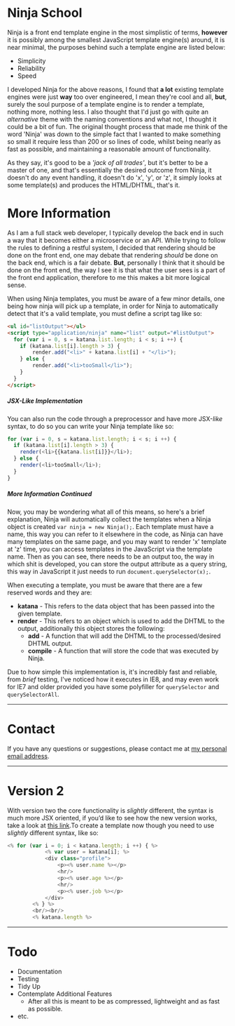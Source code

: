 # Ninja School

Ninja is a front end template engine in the most simplistic of terms, **however** it is possibly among the smallest JavaScript template engine(s) around, it is near minimal, the purposes behind such a template engine are listed below:

  - Simplicity
  - Reliability
  - Speed

I developed Ninja for the above reasons, I found that **a lot** existing template engines were just **way** too over engineered, I mean they're cool and all, **but**, surely the soul purpose of a template engine is to render a template, nothing more, nothing less. I also thought that I'd just go with quite an _alternative_ theme with the naming conventions and what not, I thought it could be a bit of fun. The original thought process that made me think of the word 'Ninja' was down to the simple fact that I wanted to make something so small it require less than 200 or so lines of code, whilst being nearly as fast as possible, and maintaining a reasonable amount of functionality.

As they say, it's good to be a _'jack of all trades'_, but it's better to be a master of one, and that's essentially the desired outcome from Ninja, it doesn't do any event handling, it doesn't do 'x', 'y', or 'z', it simply looks at some template(s) and produces the HTML/DHTML, that's it. 

# More Information

As I am a full stack web developer, I typically develop the back end in such a way that it becomes either a microservice or an API. While trying to follow the rules to defining a restful system, I decided that rendering should be done on the front end, one may debate that rendering _should_ be done on the back end, which is a fair debate. **But**, personally I think that it should be done on the front end, the way I see it is that what the user sees is a part of the front end application, therefore to me this makes a bit more logical sense.

When using Ninja templates, you must be aware of a few minor details, one being how ninja will pick up a template, in order for Ninja to automatically detect that it's a valid template, you must define a script tag like so:

```html
<ul id="listOutput"></ul>
<script type="application/ninja" name="list" output="#listOutput">
  for (var i = 0, s = katana.list.length; i < s; i ++) {
    if (katana.list[i].length > 3) {
        render.add("<li>" + katana.list[i] + "</li>");
    } else {
        render.add("<li>tooSmall</li>");
    }
  }
</script>
```

##### JSX-_Like_ Implementation

You can also run the code through a preprocessor and have more JSX-_like_ syntax, to do so you can write your Ninja template like so:

```javascript
for (var i = 0, s = katana.list.length; i < s; i ++) {
  if (katana.list[i].length > 3) {
    render(<li>{{katana.list[i]}}</li>);
  } else {
    render(<li>tooSmall</li>);
  }
}
```

##### More Information Continued

Now, you may be wondering what all of this means, so here's a brief explanation, Ninja will automatically collect the templates when a Ninja object is created ```var ninja = new Ninja();```. Each template must have a name, this way you can refer to it elsewhere in the code, as Ninja can have many templates on the same page, and you may want to render 'x' template at 'z' time, you can access templates in the JavaScript via the template name. Then as you can see, there needs to be an output too, the way in which shit is developed, you can store the output attribute as a query string, this way in JavaScript it just needs to run ```document.querySelector(x);```.

When executing a template, you must be aware that there are a few reserved words and they are:

  - **katana** - This refers to the data object that has been passed into the given template.
  - **render** - This refers to an object which is used to add the DHTML to the output, additionally this object stores the following:
    - **add** - A function that will add the DHTML to the processed/desired DHTML output.
    - **compile** - A function that will store the code that was executed by Ninja.

Due to how simple this implementation is, it's incredibly fast and reliable, from _brief_ testing, I've noticed how it executes in IE8, and may even work for IE7 and older provided you have some polyfiller for ```querySelector``` and ```querySelectorAll```.

-----

# Contact
If you have any questions or suggestions, please contact me at [my personal email address](mailto:joeevs196@gmail.com).

-----

# Version 2
With version two the core functionality is _slightly_ different, the syntax is much more JSX oriented, if you’d like to see how the new version works, take a look at [this link](http://krasimirtsonev.com/blog/article/Javascript-template-engine-in-just-20-line).To create a template now though you need to use _slightly_ different syntax, like so: 

```javascript
<% for (var i = 0; i < katana.length; i ++) { %>
			<% var user = katana[i]; %>
			<div class="profile">
				<p><% user.name %></p>
				<hr/>
				<p><% user.age %></p>
				<hr/>
				<p><% user.job %></p>
			</div>
		<% } %>
		<br/><br/>
		<% katana.length %>
```

-----

# Todo
  - Documentation
  - Testing
  - Tidy Up
  - Contemplate Additional Features
      - After all this is meant to be as compressed, lightweight and as fast as possible.
  - etc.
